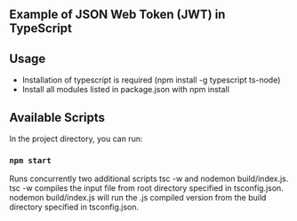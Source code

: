 ## Example of JSON Web Token (JWT) in TypeScript

## Usage

- Installation of typescript is required (npm install -g typescript ts-node)
- Install all modules listed in package.json with npm install

## Available Scripts

In the project directory, you can run:

### `npm start`

Runs concurrently two additional scripts tsc -w and nodemon build/index.js.<br />
tsc -w compiles the input file from root directory specified in tsconfig.json.<br />
nodemon build/index.js will run the .js compiled version from the build directory specified in tsconfig.json.<br />
